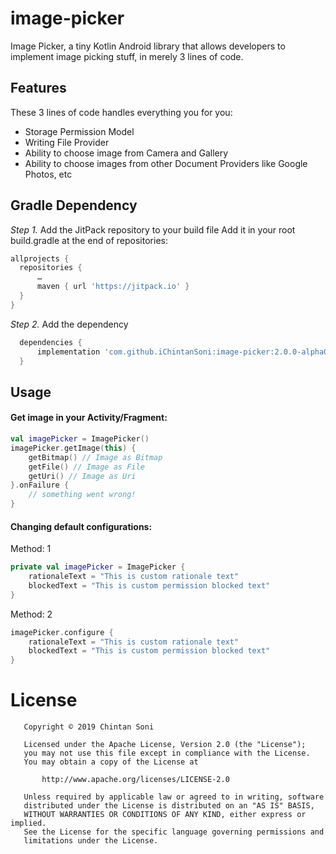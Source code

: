 # image-picker
Image Picker, a tiny Kotlin Android library that allows developers to implement image picking stuff, in merely 3 lines of code.

## Features
These 3 lines of code handles everything you for you:
* Storage Permission Model
* Writing File Provider
* Ability to choose image from Camera and Gallery
* Ability to choose images from other Document Providers like Google Photos, etc

## Gradle Dependency
*Step 1.* Add the JitPack repository to your build file
Add it in your root build.gradle at the end of repositories:
  ```groovy
allprojects {
    repositories {
        …
        maven { url 'https://jitpack.io' }
    }
}
  ```

*Step 2.* Add the dependency
  ```groovy
	dependencies {
	    implementation 'com.github.iChintanSoni:image-picker:2.0.0-alpha01'
	}
  ```
## Usage

#### Get image in your Activity/Fragment:
```kotlin
val imagePicker = ImagePicker()
imagePicker.getImage(this) {
    getBitmap() // Image as Bitmap
    getFile() // Image as File
    getUri() // Image as Uri
}.onFailure {
    // something went wrong!
}
```

#### Changing default configurations:

Method: 1
```kotlin
private val imagePicker = ImagePicker {
    rationaleText = "This is custom rationale text"
    blockedText = "This is custom permission blocked text"
}
```

Method: 2
```kotlin
imagePicker.configure {
    rationaleText = "This is custom rationale text"
    blockedText = "This is custom permission blocked text"
}
```

# License

```
   Copyright © 2019 Chintan Soni

   Licensed under the Apache License, Version 2.0 (the "License");
   you may not use this file except in compliance with the License.
   You may obtain a copy of the License at

       http://www.apache.org/licenses/LICENSE-2.0

   Unless required by applicable law or agreed to in writing, software
   distributed under the License is distributed on an "AS IS" BASIS,
   WITHOUT WARRANTIES OR CONDITIONS OF ANY KIND, either express or implied.
   See the License for the specific language governing permissions and
   limitations under the License.
```
